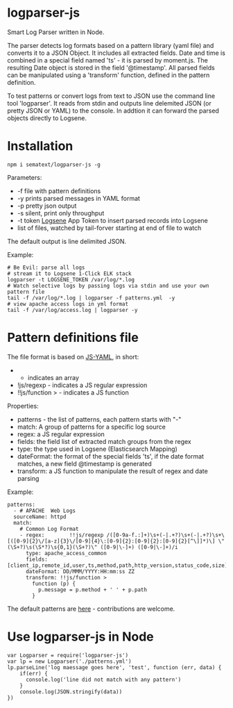 # logparser-js

Smart Log Parser written in Node.

The parser detects log formats based on a pattern library (yaml file) and converts it to a JSON Object.
It includes all extracted fields. Date and time is combined in a special field named 'ts' - it is parsed by moment.js.
The resulting Date object is stored in the field '@timestamp'. 
All parsed fields can be manipulated using a 'transform' function,
defined in the pattern definition.

To test patterns or convert logs from text to JSON use the command line tool 'logparser'. 
It reads from stdin and outputs line delemited JSON (or pretty JSON or YAML) to the console. 
In addtion it can forward the parsed objects directly to Logsene.

# Installation 

```
npm i sematext/logparser-js -g
```

Parameters:

- -f file with pattern definitions 
- -y prints parsed messages in YAML format
- -p pretty json output
- -s silent, print only throughput
- -t token [Logsene](http://sematext.com/logsene) App Token to insert parsed records into Logsene
- list of files, watched by tail-forver starting at end of file to watch

The default output is line delimited JSON.

Example: 
```
# Be Evil: parse all logs 
# stream it to Logsene 1-Click ELK stack 
logparser -t LOGSENE_TOKEN /var/log/*.log 
# Watch selective logs by passing logs via stdin and use your own pattern file
tail -f /var/log/*.log | logparser -f patterns.yml  -y 
# view apache access logs in yml format
tail -f /var/log/access.log | logparser -y 

```

# Pattern definitions file

The file format is based on [JS-YAML](https://nodeca.github.io/js-yaml/), in short:

- - indicates an  array
- !js/regexp - indicates a JS regular expression
- !!js/function > - indicates a JS function 

Properties:
- patterns - the list of patterns, each pattern starts with "-"
- match: A group of patterns for a specific log source
- regex: a JS regular expression 
- fields: the field list of extracted match groups from the regex
- type: the type used in Logsene (Elasticsearch Mapping)
- dateFormat: the format of the special fields 'ts', if the date format matches, a new field @timestamp is generated
- transform: a JS function to manipulate the result of regex and date parsing

Example:

```
patterns: 
  - # APACHE  Web Logs
  sourceName: httpd
  match: 
    # Common Log Format
    - regex:        !!js/regexp /([0-9a-f.:]+)\s+(-|.+?)\s+(-|.+?)\s+\[([0-9]{2}\/[a-z]{3}\/[0-9]{4}\:[0-9]{2}:[0-9]{2}:[0-9]{2}[^\]]*)\] \"(\S+?)\s(\S*?)\s{0,1}(\S+?)\" ([0-9|\-]+) ([0-9|\-]+)/i
      type: apache_access_common
      fields:       [client_ip,remote_id,user,ts,method,path,http_version,status_code,size]
      dateFormat: DD/MMM/YYYY:HH:mm:ss ZZ
      transform: !!js/function >
        function (p) {
          p.message = p.method + ' ' + p.path
        }
```

The default patterns are [here](/patterns.yml) - contributions are welcome.

# Use logparser-js in Node

``` 
var Logparser = require('logparser-js')
var lp = new Logparser('./patterns.yml')
lp.parseLine('log maessage goes here', 'test', function (err, data) {
    if(err) {
      console.log('line did not match with any pattern')
    }
    console.log(JSON.stringify(data))
})
```



